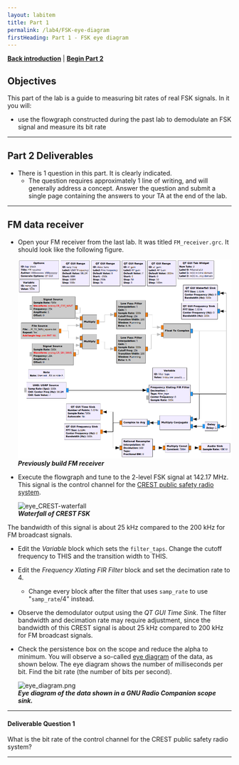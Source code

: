 ```yaml
---
layout: labitem
title: Part 1
permalink: /lab4/FSK-eye-diagram
firstHeading: Part 1 - FSK eye diagram
---
```


[**Back introduction**](introduction.md) | [**Begin Part 2**](FLEX-sync.md)

## Objectives

This part of the lab is a guide to measuring bit rates of real FSK signals. In it you will:

- use the flowgraph constructed during the past lab to demodulate an FSK signal and measure its bit rate

---

## Part 2 Deliverables
<!-- #TODO review -->

<!-- - One GRC files of an FM receiver. You will be stepped through building it. -->
- There is 1 question in this part. It is clearly indicated.
  - The question requires approximately 1 line of writing, and will generally address a concept. Answer the question and submit a single page containing the answers to your TA at the end of the lab.

---

## FM data receiver

- Open your FM receiver from the last lab. It was titled `FM_receiver.grc`. It should look like the following figure.

  ![fmrx_USRP-receiver-with-audio-grc.png](../_lab3/figures/fmrx_USRP-receiver-with-audio-grc.png)<br>
  __*Previously build FM receiver*__

- Execute the flowgraph and tune to the 2-level FSK signal at 142.17 MHz. This signal is the control channel for the [CREST public safety radio system](http://www.crest.ca/).

  ![eye_CREST-waterfall](./figures/eye_CREST-waterfall.png)<br>
  __*Waterfall of CREST FSK*__

The bandwidth of this signal is about 25 kHz compared to the 200 kHz for FM broadcast signals.

- Edit the *Variable* block which sets the `filter_taps`. Change the cutoff frequency to THIS and the transition width to THIS.

- Edit the *Frequency Xlating FIR Filter* block and set the decimation rate to 4.
    - Change every block after the filter that uses `samp_rate` to use "`samp_rate`/4" instead.

- Observe the demodulator output using the *QT GUI Time Sink*. The filter bandwidth and decimation rate may require adjustment, since the bandwidth of this CREST signal is about 25 kHz compared to 200 kHz for FM broadcast signals.

- Check the persistence box on the scope and reduce the alpha to minimum. You will observe a so-called [eye diagram](http://en.wikipedia.org/wiki/Eye_pattern) of the data, as shown below. The eye diagram shows the number of milliseconds per bit. Find the bit rate (the number of bits per second).

  ![eye_diagram.png](./figures/eye_diagram.png)<br>
  __*Eye diagram of the data shown in a GNU Radio Companion scope sink.*__

---

#### Deliverable Question 1

What is the bit rate of the control channel for the CREST public safety radio system?

---
